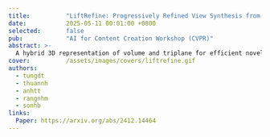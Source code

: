 ```yaml
---
title:          "LiftRefine: Progressively Refined View Synthesis from 3D Lifting with Volume-Triplane Representations"
date:           2025-05-11 00:01:00 +0800
selected:       false
pub:            "AI for Content Creation Workshop (CVPR)"
abstract: >-
  A hybrid 3D representation of volume and triplane for efficient novel-view synthesis from few views.
cover:          /assets/images/covers/liftrefine.gif
authors:
  - tungdt
  - thuannh
  - anhtt
  - rangnhm
  - sonhb
links:
  Paper: https://arxiv.org/abs/2412.14464
---
```

